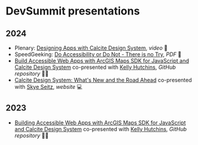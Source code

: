# DevSummit presentations

## 2024

- Plenary: [Designing Apps with Calcite Design System](https://mediaspace.esri.com/embed/secure/iframe/entryId/1_6i7ezmrz/uiConfId/49806163/pbc/337590522/st/113), _video_ 🎥
- SpeedGeeking: [Do Accessibility or Do Not - There is no Try](/presentations/2024-devsummit-speedgeeking-do-accessibility-or-do-not-there-is-no-try.pdf), _PDF_ 📖
- [Build Accessible Web Apps with ArcGIS Maps SDK for JavaScript and Calcite Design System](https://geospatialem.github.io/build-a11y-web-maps-sdk-js-calcite-ds-2024/) co-presented with [Kelly Hutchins](https://github.com/kellyhutchins), _GitHub repository_ 👩‍💻
- [Calcite Design System: What's New and the Road Ahead](https://registration.esri.com/flow/esri/24epcdev/deveventportal/page/detailed-agenda/session/1699165539666001PU06) co-presented with [Skye Seitz](skyeseitz), _website_ 💻

## 2023

- [Building Accessible Web Apps with ArcGIS Maps SDK for JavaScript and Calcite Design System](https://kellyhutchins.github.io/DevSummit2023-A11y/) co-presented with [Kelly Hutchins](https://github.com/kellyhutchins), _GitHub repository_ 👩‍💻
